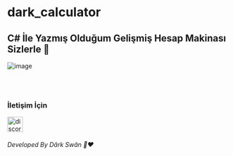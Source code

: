 # dark_calculator

<h2 > C# İle Yazmış Olduğum Gelişmiş Hesap Makinası Sizlerle 👋 </h2>

![image]([url=https://www.hizliresim.com/oqfd0qv][img]https://i.hizliresim.com/oqfd0qv.jpg[/img][/url])

<br> 

<br>

<h3> İletişim İçin </h3>
<a href="https://discord.gg/r3kAGxK7FV" target="_blank"> <img src="https://i.hizliresim.com/d48n7mk." alt="discord" width="35" height="35"/> </a>

<br>

<h6>Developed By Dârk Swân  👋❤️</h6>


